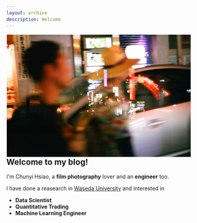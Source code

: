 ```yaml
---
layout: archive
description: Welcome
---
```

<img style="float:right; object-fit: cover; margin: 1px 19px" width="484" height="321" src="/../images/osakadouble.jpg" alt="Profile">


<h2>Welcome to my blog!</h2>

<p>I'm Chunyi Hsiao, a <b>film photography</b> lover and 
	an <b>engineer</b> too.</p>

<p> I have done a reasearch in 
	<a href="https://www.waseda.jp/top/en">Waseda University</a>
	and interested in
</p>

- **Data Scientist** 
- **Quantitative Trading**
- **Machine Learning Engineer**
